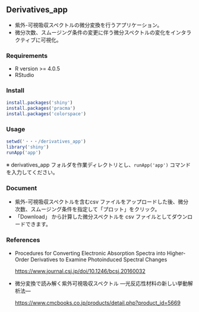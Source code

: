 ## Derivatives_app

- 紫外-可視吸収スペクトルの微分変換を行うアプリケーション。
- 微分次数、スムージング条件の変更に伴う微分スペクトルの変化をインタラクティブに可視化。

### Requirements

- R version >= 4.0.5
- RStudio

### Install

```R
install.packages('shiny')
install.packages('pracma')
install.packages('colorspace')
```

### Usage

```R
setwd('・・・/derivatives_app')
library('shiny')
runApp('app')
```

※ derivatives_app フォルダを作業ディレクトリとし、``` runApp('app') ``` コマンドを入力してください。

### Document

- 紫外-可視吸収スペクトルを含むcsv ファイルをアップロードした後、微分次数、スムージング条件を指定して「プロット」をクリック。
- 「Download」 から計算した微分スペクトルを csv ファイルとしてダウンロードできます。

### References

- Procedures for Converting Electronic Absorption Spectra into Higher-Order Derivatives to Examine Photoinduced Spectral Changes

  https://www.journal.csj.jp/doi/10.1246/bcsj.20160032

- 微分変換で読み解く紫外可視吸収スペクトル ―光反応性材料の新しい挙動解析法―

  https://www.cmcbooks.co.jp/products/detail.php?product_id=5669
